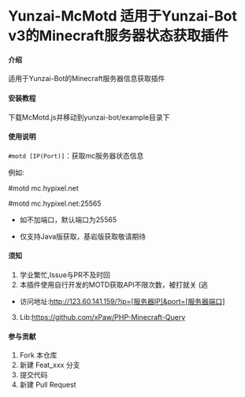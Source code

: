 # Yunzai-McMotd 适用于Yunzai-Bot v3的Minecraft服务器状态获取插件

#### 介绍

适用于Yunzai-Bot的Minecraft服务器信息获取插件

#### 安装教程

下载McMotd.js并移动到yunzai-bot/example目录下

#### 使用说明

`#motd [IP(Port)]`：获取mc服务器状态信息

例如: 

#motd mc.hypixel.net

#motd mc.hypixel.net:25565

* 如不加端口，默认端口为25565

* 仅支持Java版获取，基岩版获取敬请期待

#### 须知

1.  学业繁忙,Issue与PR不及时回
2.  本插件使用自行开发的MOTD获取API不限次数，被打就关 (逃
* 访问地址:http://123.60.141.159/?ip=[服务器IP]&port=[服务器端口]
3.  Lib:https://github.com/xPaw/PHP-Minecraft-Query

#### 参与贡献
1.  Fork 本仓库
2.  新建 Feat_xxx 分支
3.  提交代码
4.  新建 Pull Request
